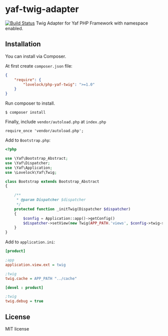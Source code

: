 # yaf-twig-adapter
[![Build Status](https://travis-ci.org/lovelock/yaf-twig-adapter.svg?branch=master)](https://travis-ci.org/lovelock/yaf-twig-adapter)
Twig Adapter for Yaf PHP Framework with namespace enabled.


## Installation

You can install via Composer.

At first create `composer.json` file:

```json
{
	"require": {
		"lovelock/php-yaf-twig": ">=1.0"
	}
}
```

Run composer to install.

```
$ composer install
```

Finally, include `vendor/autoload.php` at `index.php`

```
require_once 'vendor/autoload.php';
```

Add to `Bootstrap.php`:

```php
<?php

use \Yaf\Bootstrap_Abstract;
use \Yaf\Dispatcher;
use \Yaf\Application;
use \Lovelock\Yaf\Twig;

class Bootstrap extends Bootstrap_Abstract
{

	/**
	 * @param Dispatcher $dispatcher
	 */
	protected function _initTwig(Dispatcher $dispatcher)
	{
		$config = Application::app()->getConfig()
		$dispatcher->setView(new Twig(APP_PATH.'views', $config->twig->toArray()));
	}
}
```

Add to `application.ini`:

```ini
[product]

;app
application.view.ext = twig

;twig
twig.cache = APP_PATH "../cache"

[devel : product]

;twig
twig.debug = true
```

## License

MIT license
